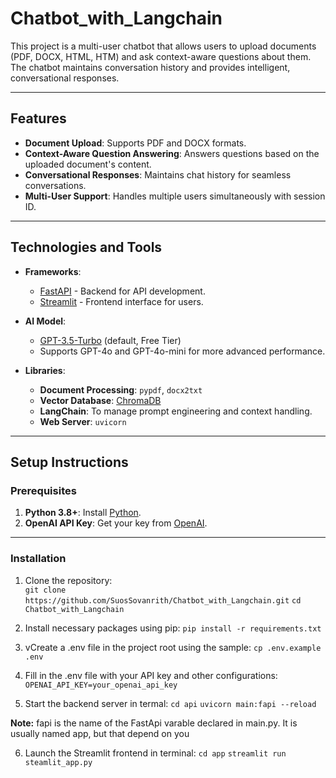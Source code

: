 # Chatbot_with_Langchain

This project is a multi-user chatbot that allows users to upload documents (PDF, DOCX, HTML, HTM) and ask context-aware questions about them. The chatbot maintains conversation history and provides intelligent, conversational responses.

---

## Features

- **Document Upload**: Supports PDF and DOCX formats.
- **Context-Aware Question Answering**: Answers questions based on the uploaded document's content.
- **Conversational Responses**: Maintains chat history for seamless conversations.
- **Multi-User Support**: Handles multiple users simultaneously with session ID.

---

## Technologies and Tools

- **Frameworks**:  
  - [FastAPI](https://fastapi.tiangolo.com/) - Backend for API development.
  - [Streamlit](https://streamlit.io/) - Frontend interface for users.

- **AI Model**:  
  - [GPT-3.5-Turbo](https://platform.openai.com/docs/models/gpt-3-5) (default, Free Tier)  
  - Supports GPT-4o and GPT-4o-mini for more advanced performance.

- **Libraries**:  
  - **Document Processing**: `pypdf`, `docx2txt`
  - **Vector Database**: [ChromaDB](https://www.trychroma.com/)
  - **LangChain**: To manage prompt engineering and context handling.
  - **Web Server**: `uvicorn`

---

## Setup Instructions

### Prerequisites

1. **Python 3.8+**: Install [Python](https://www.python.org/downloads/).
2. **OpenAI API Key**: Get your key from [OpenAI](https://platform.openai.com/api-keys).

---

### Installation

1. Clone the repository:  
    `git clone https://github.com/SuosSovanrith/Chatbot_with_Langchain.git`
    `cd Chatbot_with_Langchain`

2. Install necessary packages using pip:
    `pip install -r requirements.txt`

3. vCreate a .env file in the project root using the sample:
    `cp .env.example .env`

4. Fill in the .env file with your API key and other configurations:
    `OPENAI_API_KEY=your_openai_api_key`

5. Start the backend server in termal:
    `cd api`
    `uvicorn main:fapi --reload`

**Note:** fapi is the name of the FastApi varable declared in main.py. It is usually named app, but that depend on you

6. Launch the Streamlit frontend in terminal:
    `cd app`
    `streamlit run steamlit_app.py`
